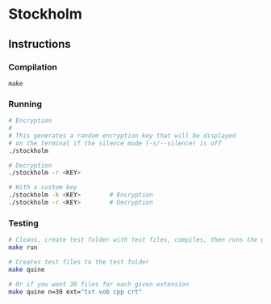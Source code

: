 # Stockholm

## Instructions

### Compilation
```
make
```

### Running
```sh
# Encryption
#
# This generates a random encryption key that will be displayed
# on the terminal if the silence mode (-s/--silence) is off
./stockholm

# Decryption
./stockholm -r <KEY>

# With a custom key
./stockholm -k <KEY>		# Encryption
./stockholm -r <KEY>		# Decryption
```

### Testing
```sh
# Cleans, create test folder with test files, compiles, then runs the program
make run

# Creates test files to the test folder
make quine

# Or if you want 30 files for each given extension
make quine n=30 ext="txt vob cpp crt"
```